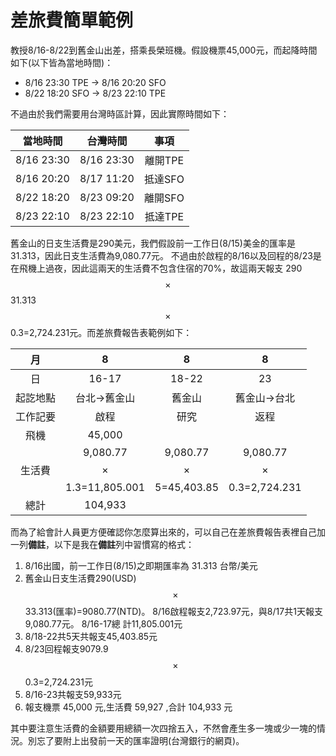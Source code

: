 # 差旅費簡單範例

教授8/16-8/22到舊金山出差，搭乘長榮班機。假設機票45,000元，而起降時間如下(以下皆為當地時間)：

* 8/16 23:30 TPE → 8/16 20:20 SFO 
* 8/22 18:20 SFO → 8/23 22:10 TPE

不過由於我們需要用台灣時區計算，因此實際時間如下：

當地時間| 台灣時間 | 事項
 :---:|:---:|:---:
 8/16 23:30 | 8/16 23:30 | 離開TPE
 8/16 20:20 | 8/17 11:20 | 抵達SFO
 8/22 18:20 | 8/23 09:20 | 離開SFO
 8/23 22:10 | 8/23 22:10 | 抵達TPE
 
舊金山的日支生活費是290美元，我們假設前一工作日(8/15)美金的匯率是31.313，因此日支生活費為9,080.77元。
 不過由於啟程的8/16以及回程的8/23是在飛機上過夜，因此這兩天的生活費不包含住宿的70%，故這兩天報支 290$$\times$$31.313$$\times$$0.3=2,724.231元。而差旅費報告表範例如下：

月| 8 | 8 | 8
 :---:|:---:|:---:|:---:
 日| 16-17| 18-22 |23
 起訖地點 | 台北→舊金山 |舊金山|舊金山→台北
 工作記要 | 啟程 | 研究 | 返程
 飛機 |45,000| |
 生活費 | 9,080.77$$\times$$1.3=11,805.001|9,080.77$$\times$$5=45,403.85| 9,080.77$$\times$$0.3=2,724.231
 總計| 104,933| |

而為了給會計人員更方便確認你怎麼算出來的，可以自己在差旅費報告表裡自己加一列**備註**，以下是我在**備註**列中習慣寫的格式：

1. 8/16出國，前一工作日(8/15)之即期匯率為 31.313 台幣/美元
2. 舊金山日支生活費290(USD)$$\times$$33.313(匯率)=9080.77(NTD)。 8/16啟程報支2,723.97元，與8/17共1天報支9,080.77元。 8/16-17總  計11,805.001元
3. 8/18-22共5天共報支45,403.85元
4. 8/23回程報支9079.9$$\times$$0.3=2,724.231元
5. 8/16-23共報支59,933元
6. 報支機票 45,000 元,生活費 59,927 ,合計 104,933 元

其中要注意生活費的金額要用總額一次四捨五入，不然會產生多一塊或少一塊的情況。別忘了要附上出發前一天的匯率證明(台灣銀行的網頁)。

